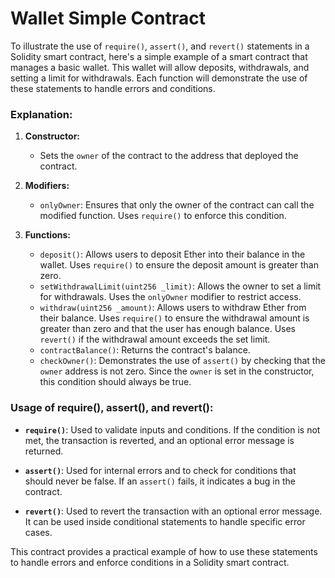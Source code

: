 # Wallet Simple Contract

To illustrate the use of `require()`, `assert()`, and `revert()` statements in a Solidity smart contract, here's a simple example of a smart contract that manages a basic wallet. This wallet will allow deposits, withdrawals, and setting a limit for withdrawals. Each function will demonstrate the use of these statements to handle errors and conditions.

### Explanation:

1. **Constructor:**

   - Sets the `owner` of the contract to the address that deployed the contract.

2. **Modifiers:**

   - `onlyOwner`: Ensures that only the owner of the contract can call the modified function. Uses `require()` to enforce this condition.

3. **Functions:**

   - `deposit()`: Allows users to deposit Ether into their balance in the wallet. Uses `require()` to ensure the deposit amount is greater than zero.
   - `setWithdrawalLimit(uint256 _limit)`: Allows the owner to set a limit for withdrawals. Uses the `onlyOwner` modifier to restrict access.
   - `withdraw(uint256 _amount)`: Allows users to withdraw Ether from their balance. Uses `require()` to ensure the withdrawal amount is greater than zero and that the user has enough balance. Uses `revert()` if the withdrawal amount exceeds the set limit.
   - `contractBalance()`: Returns the contract's balance.
   - `checkOwner()`: Demonstrates the use of `assert()` by checking that the `owner` address is not zero. Since the `owner` is set in the constructor, this condition should always be true.

### Usage of require(), assert(), and revert():

- **`require()`**: Used to validate inputs and conditions. If the condition is not met, the transaction is reverted, and an optional error message is returned.

- **`assert()`**: Used for internal errors and to check for conditions that should never be false. If an `assert()` fails, it indicates a bug in the contract.

- **`revert()`**: Used to revert the transaction with an optional error message. It can be used inside conditional statements to handle specific error cases.

This contract provides a practical example of how to use these statements to handle errors and enforce conditions in a Solidity smart contract.